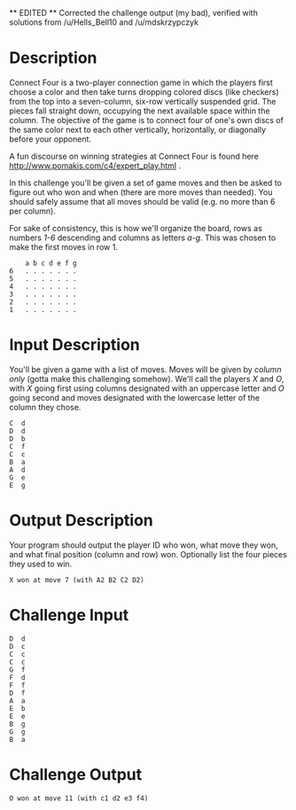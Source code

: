 ** EDITED ** Corrected the challenge output (my bad), verified with solutions from /u/Hells_Bell10 and /u/mdskrzypczyk

# Description

Connect Four is a two-player connection game in which the players first choose a color and then take turns dropping colored discs (like checkers) from the top into a seven-column, six-row vertically suspended grid. The pieces fall straight down, occupying the next available space within the column. The objective of the game is to connect four of one's own discs of the same color next to each other vertically, horizontally, or diagonally before your opponent. 

A fun discourse on winning strategies at Connect Four is found here http://www.pomakis.com/c4/expert_play.html . 

In this challenge you'll be given a set of game moves and then be asked to figure out who won and when (there are more moves than needed). You should safely assume that all moves should be valid (e.g. no more than 6 per column). 

For sake of consistency, this is how we'll organize the board, rows as numbers *1-6* descending and columns as letters *a-g*.  This was chosen to make the first moves in row 1.

	    a b c d e f g
	6   . . . . . . . 
	5   . . . . . . . 
	4   . . . . . . . 
	3   . . . . . . . 
	2   . . . . . . . 
	1   . . . . . . . 

# Input Description

You'll be given a game with a list of moves. Moves will be given by *column only* (gotta make this challenging somehow). We'll call the players *X* and *O*, with *X* going first using columns designated with an uppercase letter and *O* going second and moves designated with the lowercase letter of the column they chose. 

	C  d
	D  d
	D  b
	C  f
	C  c
	B  a
	A  d
	G  e
	E  g
	
# Output Description

Your program should output the player ID who won, what move they won, and what final position (column and row) won. Optionally list the four pieces they used to win.

	X won at move 7 (with A2 B2 C2 D2)
	
# Challenge Input

	D  d
	D  c    
	C  c    
	C  c
	G  f
	F  d
	F  f
	D  f
	A  a
	E  b
	E  e
	B  g
	G  g
	B  a


# Challenge Output

	O won at move 11 (with c1 d2 e3 f4)